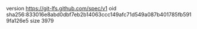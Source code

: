 version https://git-lfs.github.com/spec/v1
oid sha256:833016e8abd0dbf7eb2b14063ccc149afc71d549a087b401785fb5919fa126e5
size 3979
